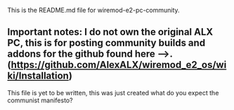 This is the README.md file for wiremod-e2-pc-community.

Important notes:
I do not own the original ALX PC, this is for posting community builds and addons for the github found here -->.
(https://github.com/AlexALX/wiremod_e2_os/wiki/Installation)
-------------------------------------------------------------------------------------------------------

This file is yet to be written, this was just created what do you expect the communist manifesto?
